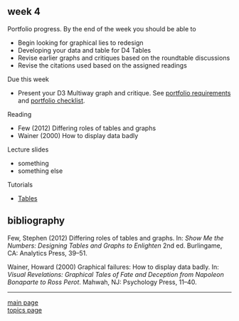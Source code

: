 
week 4
------

Portfolio progress. By the end of the week you should be able to

-   Begin looking for graphical lies to redesign
-   Developing your data and table for D4 Tables
-   Revise earlier graphs and critiques based on the roundtable discussions
-   Revise the citations used based on the assigned readings

Due this week

-   Present your D3 Multiway graph and critique. See [portfolio requirements](folio-01_portfolio-requirements.md) and [portfolio checklist](folio-02_portfolio-checklist.pdf).

Reading

-   Few (2012) Differing roles of tables and graphs
-   Wainer (2000) How to display data badly

Lecture slides

-   something
-   something else

Tutorials

-   [Tables](tut-1301_tables.md)

bibliography
------------

Few, Stephen (2012) Differing roles of tables and graphs. In: *Show Me the Numbers: Designing Tables and Graphs to Enlighten* 2nd ed. Burlingame, CA: Analytics Press, 39–51.

Wainer, Howard (2000) Graphical failures: How to display data badly. In: *Visual Revelations: Graphical Tales of Fate and Deception from Napoleon Bonaparte to Ross Perot*. Mahwah, NJ: Psychology Press, 11–40.

------------------------------------------------------------------------

[main page](../README.md)<br> [topics page](../README-by-topic.md)
